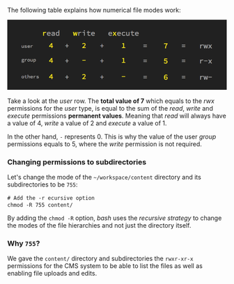 The following table explains how numerical file modes work:

![chmod-modes](.guides/img/chmod-modes.png)

Take a look at the _user_ row. 
The __total value of 7__ which equals to the _rwx_ permissions for the _user_ type, is equal to the sum of the _read_, _write_ and _execute_ permissions __permanent values__. Meaning that _read_ will always have a value of 4, _write_ a value of 2 and _execute_ a value of 1.

In the other hand, `-` represents 0. 
This is why the value of the user _group_ permissions equals to 5, where the _write_ permission is not required.

### Changing permissions to subdirectories

Let's change the mode of the `~/workspace/content` directory and its subdirectories to be `755`:

```
# Add the -r ecursive option
chmod -R 755 content/
```

By adding the `chmod -R` option, _bash_ uses the _recursive strategy_ to change the modes of the file hierarchies and not just the directory itself. 

### Why `755`?

We gave the `content/` directory and subdirectories the `rwxr-xr-x` permissions for the CMS system to be able to list the files as well as enabling file uploads and edits. 